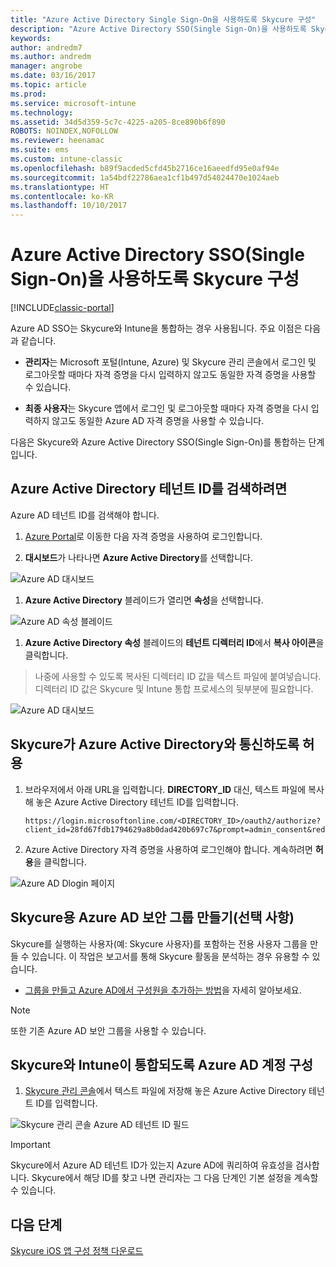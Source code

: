 ```yaml
---
title: "Azure Active Directory Single Sign-On을 사용하도록 Skycure 구성"
description: "Azure Active Directory SSO(Single Sign-On)을 사용하도록 Skycure 구성"
keywords: 
author: andredm7
ms.author: andredm
manager: angrobe
ms.date: 03/16/2017
ms.topic: article
ms.prod: 
ms.service: microsoft-intune
ms.technology: 
ms.assetid: 34d5d359-5c7c-4225-a205-8ce890b6f890
ROBOTS: NOINDEX,NOFOLLOW
ms.reviewer: heenamac
ms.suite: ems
ms.custom: intune-classic
ms.openlocfilehash: b89f9acded5cfd45b2716ce16aeedfd95e0af94e
ms.sourcegitcommit: 1a54bdf22786aea1cf1b497d54024470e1024aeb
ms.translationtype: HT
ms.contentlocale: ko-KR
ms.lasthandoff: 10/10/2017
---
```

# <a name="configure-skycure-to-use-azure-active-directory-single-sign-on-sso"></a>Azure Active Directory SSO(Single Sign-On)을 사용하도록 Skycure 구성

[!INCLUDE[classic-portal](../includes/classic-portal.md)]

Azure AD SSO는 Skycure와 Intune을 통합하는 경우 사용됩니다. 주요 이점은 다음과 같습니다.

-   **관리자**는 Microsoft 포털(Intune, Azure) 및 Skycure 관리 콘솔에서 로그인 및 로그아웃할 때마다 자격 증명을 다시 입력하지 않고도 동일한 자격 증명을 사용할 수 있습니다.

-   **최종 사용자**는 Skycure 앱에서 로그인 및 로그아웃할 때마다 자격 증명을 다시 입력하지 않고도 동일한 Azure AD 자격 증명을 사용할 수 있습니다.

다음은 Skycure와 Azure Active Directory SSO(Single Sign-On)를 통합하는 단계입니다.

## <a name="to-retrieve-the-azure-active-directory-tenant-id"></a>Azure Active Directory 테넌트 ID를 검색하려면

Azure AD 테넌트 ID를 검색해야 합니다.

1.  [Azure Portal](https://portal.azure.com/)로 이동한 다음 자격 증명을 사용하여 로그인합니다.

2.  **대시보드**가 나타나면 **Azure Active Directory**를 선택합니다.

![Azure AD 대시보드](../media/mtp/skycure-sso-1.png)

1.  **Azure Active Directory** 블레이드가 열리면 **속성**을 선택합니다.

![Azure AD 속성 블레이드](../media/mtp/skycure-sso-2.png)

1.  **Azure Active Directory 속성** 블레이드의 **테넌트 디렉터리 ID**에서 **복사 아이콘**을 클릭합니다.

> 나중에 사용할 수 있도록 복사된 디렉터리 ID 값을 텍스트 파일에 붙여넣습니다. 디렉터리 ID 값은 Skycure 및 Intune 통합 프로세스의 뒷부분에 필요합니다.

![Azure AD 대시보드](../media/mtp/skycure-sso-3.png)

## <a name="allow-skycure-to-communicate-with-azure-active-directory"></a>Skycure가 Azure Active Directory와 통신하도록 허용

1.  브라우저에서 아래 URL을 입력합니다. **DIRECTORY_ID** 대신, 텍스트 파일에 복사해 놓은 Azure Active Directory 테넌트 ID를 입력합니다.

        https://login.microsoftonline.com/<DIRECTORY_ID>/oauth2/authorize?client_id=28fd67fdb1794629a8b0dad420b697c7&prompt=admin_consent&redirect_uri=https%3A%2F%2Fmc.skycure.com%2Fapi%2Fexternal%2Fmdm%2Faad_app_consent%2Fmanagement_callback&response_type=code

2.  Azure Active Directory 자격 증명을 사용하여 로그인해야 합니다. 계속하려면 **허용**을 클릭합니다.

![Azure AD Dlogin 페이지](../media/mtp/skycure-sso-4.png)

## <a name="create-an-azure-ad-security-group-for-skycure-optional"></a>Skycure용 Azure AD 보안 그룹 만들기(선택 사항)

Skycure를 실행하는 사용자(예: Skycure 사용자)를 포함하는 전용 사용자 그룹을 만들 수 있습니다. 이 작업은 보고서를 통해 Skycure 활동을 분석하는 경우 유용할 수 있습니다.

-   [그룹을 만들고 Azure AD에서 구성원을 추가하는 방법](https://docs.microsoft.com/azure/active-directory/active-directory-groups-create-azure-portal)을 자세히 알아보세요.

> [!NOTE] 
> 또한 기존 Azure AD 보안 그룹을 사용할 수 있습니다.

## <a name="configure-the-azure-ad-account-to-integrate-intune-with-skycure"></a>Skycure와 Intune이 통합되도록 Azure AD 계정 구성

1.  [Skycure 관리 콘솔](https://aad.skycure.com/)에서 텍스트 파일에 저장해 놓은 Azure Active Directory 테넌트 ID를 입력합니다.

![Skycure 관리 콘솔 Azure AD 테넌트 ID 필드](../media/mtp/skycure-sso-5.png)

> [!IMPORTANT] 
> Skycure에서 Azure AD 테넌트 ID가 있는지 Azure AD에 쿼리하여 유효성을 검사합니다. Skycure에서 해당 ID를 찾고 나면 관리자는 그 다음 단계인 기본 설정을 계속할 수 있습니다.

## <a name="next-steps"></a>다음 단계

[Skycure iOS 앱 구성 정책 다운로드](/intune-classic/deploy-use/download-skycure-ios-app-configuration-policy)
